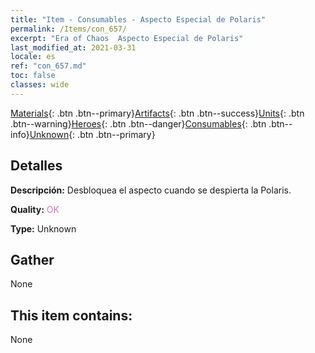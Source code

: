 ```yaml
---
title: "Item - Consumables - Aspecto Especial de Polaris"
permalink: /Items/con_657/
excerpt: "Era of Chaos  Aspecto Especial de Polaris"
last_modified_at: 2021-03-31
locale: es
ref: "con_657.md"
toc: false
classes: wide
---
```

 [Materials](/es/Items/){: .btn .btn--primary}[Artifacts](/es/Items/Artifacts/){: .btn .btn--success}[Units](/es/Items/Units/){: .btn .btn--warning}[Heroes](/es/Items/Heroes/){: .btn .btn--danger}[Consumables](/es/Items/Consumables/){: .btn .btn--info}[Unknown](/es/Items/Unknown/){: .btn .btn--primary}

## Detalles
 **Descripción:** Desbloquea el aspecto cuando se despierta la Polaris.

 **Quality:** <span style="color: #DA70D6">OK</span>

 **Type:** Unknown

## Gather

  None

## This item contains:

  None

